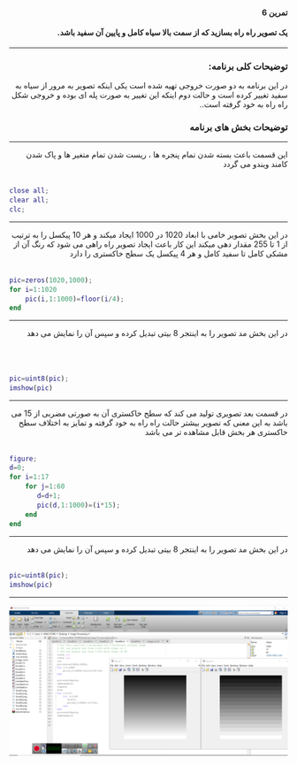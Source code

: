 <div dir="rtl">
 
#### تمرین 6
#### یک تصویر راه راه بسازید که از سمت بالا سیاه کامل و پایین آن سفید باشد. <br />
***
### توضیحات کلی برنامه:
 در این برنامه به دو صورت خروجی تهیه شده است یکی اینکه تصویر به مرور از سیاه به سفید تغییر کرده است و حالت دوم اینکه این تغییر به صورت پله ای بوده و خروجی شکل راه راه به خود گرفته است..
 
### توضیحات بخش های برنامه
***

 این قسمت باعث بسته شدن تمام پنجره ها ، ریست شدن تمام متغیر ها و پاک شدن کامند ویندو می گردد <br />
</div>

``` matlab

close all;         
clear all;         
clc;    

```
***
<div dir="rtl">

در این بخش تصویر خامی با ابعاد 1020 در 1000  ایجاد میکند و هر 10 پیکسل را به ترتیب از 1 تا 255 مقدار دهی میکند
این کار باعث ایجاد تصویر راه راهی می شود که رنگ آن از مشکی کامل تا سفید کامل و هر 4 پیکسل یک سطح خاکستری را دارد
</div>

``` matlab

pic=zeros(1020,1000);  
for i=1:1020
    pic(i,1:1000)=floor(i/4);
end

```
***
<div dir="rtl">

در این بخش مد تصویر را به اینتجر 8 بیتی تبدیل کرده و سپس آن را نمایش می دهد

</div>

```matlab



pic=uint8(pic);   
imshow(pic) 
```
***
<div dir="rtl">

در قسمت بعد تصویری تولید می کند که سطح خاکستری آن به صورتی مضربی از 15 می باشد به این معنی که تصویر بیشتر حالت راه راه به خود گرفته
و تمایز به اختلاف سطح خاکستری هر بخش قابل مشاهده تر می باشد

</div>

```matlab

figure;          
d=0;
for i=1:17         
    for j=1:60    
       d=d+1;     
       pic(d,1:1000)=(i*15); 
    end
end  

```
***
<div dir="rtl">

در این بخش مد تصویر را به اینتجر 8 بیتی تبدیل کرده و سپس آن را نمایش می دهد

</div>

```matlab

pic=uint8(pic);   
imshow(pic)       

```
***
![alt text](https://github.com/semnan-university-ai/image-processing-class/blob/1f0ddad82bcb7784f43b0e724afda66e05c0bb43/excersiecs/alirezachaji/6/Exce06.png)



